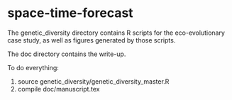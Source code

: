 # space-time-forecast


The genetic_diversity directory contains R scripts for the eco-evolutionary case study,
as well as figures generated by those scripts.

The doc directory contains the write-up.

To do everything:
1. source genetic_diversity/genetic_diversity_master.R
2. compile doc/manuscript.tex


